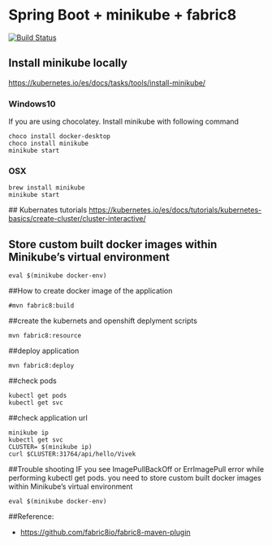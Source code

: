 # Spring Boot + minikube + fabric8
[![Build Status](https://travis-ci.org/vivekwpatil/springboot-minikube-fabric8.svg?branch=master)](https://travis-ci.org/vivekwpatil/springboot-minikube-fabric8)

## Install minikube locally

https://kubernetes.io/es/docs/tasks/tools/install-minikube/

### Windows10
If you are using chocolatey. Install minikube with following command
```
choco install docker-desktop
choco install minikube
minikube start
```

### OSX
```
brew install minikube
minikube start
```

## Kubernates tutorials
https://kubernetes.io/es/docs/tutorials/kubernetes-basics/create-cluster/cluster-interactive/

## Store  custom built docker images within Minikube’s virtual environment 
```
eval $(minikube docker-env)
```

##How  to create docker image of the application

```
#mvn fabric8:build
```

##create the kubernets and openshift deplyment scripts
```
mvn fabric8:resource
```

##deploy application
```
mvn fabric8:deploy
```

##check pods
```
kubectl get pods
kubectl get svc
```
##check application url
```
minikube ip
kubectl get svc
CLUSTER= $(minikube ip)
curl $CLUSTER:31764/api/hello/Vivek
```
##Trouble shooting
IF you see ImagePullBackOff or ErrImagePull    error while performing kubectl get pods. you need to store custom built docker images within Minikube’s virtual environment 
```
eval $(minikube docker-env)
```

##Reference:
- https://github.com/fabric8io/fabric8-maven-plugin



